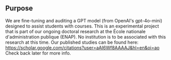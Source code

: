 ## Purpose
We are fine-tuning and auditing a GPT model (from OpenAI's gpt-4o-mini) designed to assist students with courses. This is an experimental project that is part of our ongoing doctoral research at the École nationale d'administration publique (ENAP). No institution is to be associated with this research at this time. Our published studies can be found here: https://scholar.google.com/citations?user=aAI6Wf8AAAAJ&hl=en&oi=ao
Check back later for more info.
